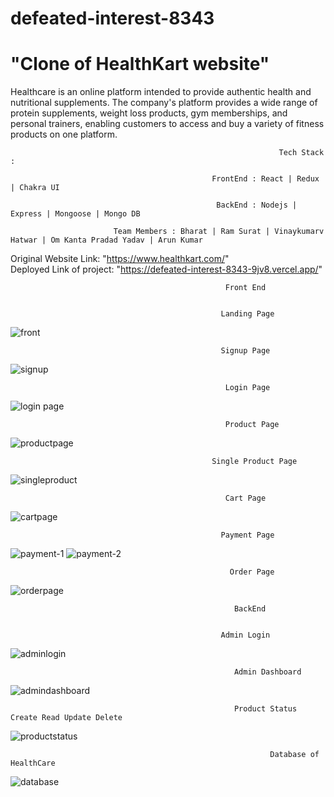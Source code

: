 # defeated-interest-8343
# "Clone of HealthKart website"
Healthcare is an online platform intended to provide authentic health and nutritional supplements. The company's platform provides a wide range of protein supplements, weight loss products, gym memberships, and personal trainers, enabling customers to access and buy a variety of fitness products on one platform.

                                                                Tech Stack : 

                                                 FrontEnd : React | Redux | Chakra UI
                                      
                                                  BackEnd : Nodejs | Express | Mongoose | Mongo DB
                                                  
                           Team Members : Bharat | Ram Surat | Vinaykumarv Hatwar | Om Kanta Pradad Yadav | Arun Kumar
                           

Original Website Link: "https://www.healthkart.com/"
</br>
Deployed Link of project: "https://defeated-interest-8343-9jv8.vercel.app/"
                                            
                           
                                                        
                                                    Front End     

                                                    
                                                   Landing Page
                                     
![front](https://github.com/bharat24862486/defeated-interest-8343/assets/102684173/58b58b0a-485f-4411-9218-8ef0fd72d27c)


                                                   Signup Page
                                                   
![signup](https://github.com/bharat24862486/defeated-interest-8343/assets/102684173/ed790a01-ea2d-453a-84b7-69e115efe4ef)


                                                    Login Page
                                                    
 ![login page](https://github.com/bharat24862486/defeated-interest-8343/assets/102684173/40eb67e0-1aea-49d3-9a8c-9edb4f41c4cb)
                                                   
                                                   
                                                    Product Page
                                                    
![productpage](https://github.com/bharat24862486/defeated-interest-8343/assets/102684173/b5e0d8e0-2632-4f7b-8e5d-a66f0dafd365)

                                                 Single Product Page
                                                 
![singleproduct](https://github.com/bharat24862486/defeated-interest-8343/assets/102684173/b9fa0c36-9526-4d50-a05d-8831795113e6)
                                                 
                                                    Cart Page
                                                    
![cartpage](https://github.com/bharat24862486/defeated-interest-8343/assets/102684173/61da7327-ed0c-46f7-a458-80fec90102a8)


                                                   Payment Page
                                                   
![payment-1](https://github.com/bharat24862486/defeated-interest-8343/assets/102684173/5d8a8e71-018f-4dfa-b056-92235dd007c2)
![payment-2](https://github.com/bharat24862486/defeated-interest-8343/assets/102684173/b3ed4a47-5396-4b99-941d-60753d89fb6e)


                                                     Order Page
                                                     
![orderpage](https://github.com/bharat24862486/defeated-interest-8343/assets/102684173/d391a00b-fbb9-44f5-97f6-3aeeb80808cd)
                                                     

                                                      BackEnd
                                                      
                                                      
                                                   Admin Login
                                                   
![adminlogin](https://github.com/bharat24862486/defeated-interest-8343/assets/102684173/dbd6242f-bab8-45b8-818f-14dffac5713e)


                                                      Admin Dashboard
                                                      
 ![admindashboard](https://github.com/bharat24862486/defeated-interest-8343/assets/102684173/9c9e7056-4fa1-4672-bb04-96ad7c2d5638)
 
                                                      Product Status Create Read Update Delete
                                                      
                                                      
![productstatus](https://github.com/bharat24862486/defeated-interest-8343/assets/102684173/049e2ca9-ee70-49cd-a639-e7d321a361e7)


                                                              Database of HealthCare
                                                              
![database](https://github.com/bharat24862486/defeated-interest-8343/assets/102684173/95dd79df-1011-4a49-bd22-6c6e68b432b8)

                                         
                                                      
                                                                                  







                                                   






                                                    
